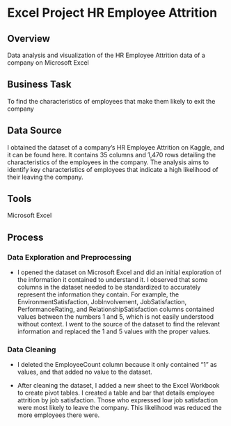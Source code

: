 # Excel Project HR Employee Attrition

## Overview

Data analysis and visualization of the HR Employee Attrition data of a company on Microsoft Excel

## Business Task

To find the characteristics of employees that make them likely to exit the company

## Data Source

I obtained the dataset of a company’s HR Employee Attrition on Kaggle, and it can be found here. It contains 35 columns and 1,470 rows detailing the characteristics of the employees in the company. The analysis aims to identify key characteristics of employees that indicate a high likelihood of their leaving the company.

## Tools

Microsoft Excel

## Process

### Data Exploration and Preprocessing

* I opened the dataset on Microsoft Excel and did an initial exploration of the information it contained to understand it. I observed that some columns in the dataset needed to be standardized to accurately represent the information they contain. For example, the EnvironmentSatisfaction, JobInvolvement, JobSatisfaction, PerformanceRating, and RelationshipSatisfaction columns contained values between the numbers 1 and 5, which is not easily understood without context. I went to the source of the dataset to find the relevant information and replaced the 1 and 5 values with the proper values.

### Data Cleaning

* I deleted the EmployeeCount column because it only contained “1” as values, and that added no value to the dataset.

* After cleaning the dataset, I added a new sheet to the Excel Workbook to create pivot tables. I created a table and bar that details employee attrition by job satisfaction. Those who expressed low job satisfaction were most likely to leave the company. This likelihood was reduced the more employees there were.
